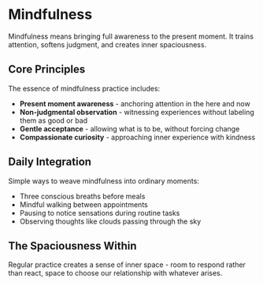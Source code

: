 # Mindfulness

Mindfulness means bringing full awareness to the present moment.
It trains attention, softens judgment, and creates inner spaciousness.

## Core Principles

The essence of mindfulness practice includes:
- **Present moment awareness** - anchoring attention in the here and now
- **Non-judgmental observation** - witnessing experiences without labeling them as good or bad
- **Gentle acceptance** - allowing what is to be, without forcing change
- **Compassionate curiosity** - approaching inner experience with kindness

## Daily Integration

Simple ways to weave mindfulness into ordinary moments:
- Three conscious breaths before meals
- Mindful walking between appointments  
- Pausing to notice sensations during routine tasks
- Observing thoughts like clouds passing through the sky

## The Spaciousness Within

Regular practice creates a sense of inner space - room to respond rather than react, space to choose our relationship with whatever arises.